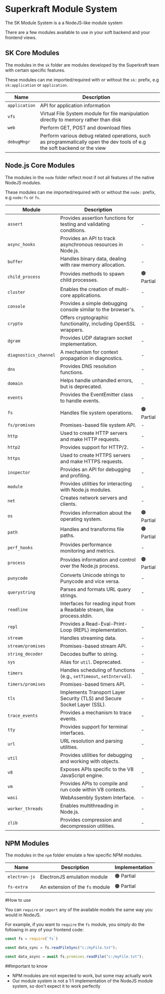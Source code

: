 ﻿# Superkraft Module System

The SK Module System is a a NodeJS-like module system

There are a few modules available to use in your soft backend and your frontend views.


## SK Core Modules
The modules in the `sk` folder are modules developed by the Superkraft team with certain specific features.

These modules can me imported/required with or without the `sk:` prefix, e.g `sk:application` or `application`.

| Name       | Description       |        |
|----------------|----------------|----------------|
| `application`   | API for application information   |
| `vfs`   | Virtual File System module for file manipulation directly to memory rather than disk   |
| `web`   | Perform GET, POST and download files   |
| `debugMngr`   | Perform various debug related operations, such as programmatically open the dev tools of e.g the soft backend or the view   |


## Node.js Core Modules
The modules in the `node` folder reflect most if not all features of the native NodeJS modules.

These modules can me imported/required with or without the `node:` prefix, e.g `node:fs` or `fs`.

| Module            | Description                                                                 |   |
|--------------------|-----------------------------------------------------------------------------|---|
| `assert`          | Provides assertion functions for testing and validating conditions.         | -  |
| `async_hooks`     | Provides an API to track asynchronous resources in Node.js.                | -  |
| `buffer`          | Handles binary data, dealing with raw memory allocation.                   | -  |
| `child_process`   | Provides methods to spawn child processes.                                  | 🟠 Partial |
| `cluster`         | Enables the creation of multi-core applications.                           | -  |
| `console`         | Provides a simple debugging console similar to the browser's.              | -  |
| `crypto`          | Offers cryptographic functionality, including OpenSSL wrappers.            | -  |
| `dgram`           | Provides UDP datagram socket implementation.                               | -  |
| `diagnostics_channel` | A mechanism for context propagation in diagnostics.                   | -  |
| `dns`             | Provides DNS resolution functions.                                         | -  |
| `domain`          | Helps handle unhandled errors, but is deprecated.                          | -  |
| `events`          | Provides the EventEmitter class to handle events.                          | -  |
| `fs`              | Handles file system operations.                                            | 🟠 Partial  |
| `fs/promises`     | Promises-based file system API.                                             | -  |
| `http`            | Used to create HTTP servers and make HTTP requests.                        | -  |
| `http2`           | Provides support for HTTP/2.                                               | -  |
| `https`           | Used to create HTTPS servers and make HTTPS requests.                      | -  |
| `inspector`       | Provides an API for debugging and profiling.                               | -  |
| `module`          | Provides utilities for interacting with Node.js modules.                   | -  |
| `net`             | Creates network servers and clients.                                       | -  |
| `os`              | Provides information about the operating system.                           | 🟠 Partial  |
| `path`            | Handles and transforms file paths.                                         | 🟠 Partial  |
| `perf_hooks`      | Provides performance monitoring and metrics.                               | -  |
| `process`         | Provides information and control over the Node.js process.                | 🟠 Partial  |
| `punycode`        | Converts Unicode strings to Punycode and vice versa.                       | -  |
| `querystring`     | Parses and formats URL query strings.                                       | -  |
| `readline`        | Interfaces for reading input from a Readable stream, like process.stdin.   | -  |
| `repl`            | Provides a Read-Eval-Print-Loop (REPL) implementation.                     | -  |
| `stream`          | Handles streaming data.                                                    | -  |
| `stream/promises` | Promises-based stream API.                                                 | -  |
| `string_decoder`  | Decodes buffer to string.                                                  | -  |
| `sys`             | Alias for `util`. Deprecated.                                              | -  |
| `timers`          | Handles scheduling of functions (e.g., `setTimeout`, `setInterval`).       | -  |
| `timers/promises` | Promises-based timers API.                                                 | -  |
| `tls`             | Implements Transport Layer Security (TLS) and Secure Socket Layer (SSL).   | -  |
| `trace_events`    | Provides a mechanism to trace events.                                      | -  |
| `tty`             | Provides support for terminal interfaces.                                  | -  |
| `url`             | URL resolution and parsing utilities.                                      | -  |
| `util`            | Provides utilities for debugging and working with objects.                 | -  |
| `v8`              | Exposes APIs specific to the V8 JavaScript engine.                        | -  |
| `vm`              | Provides APIs to compile and run code within V8 contexts.                | -  |
| `wasi`            | WebAssembly System Interface.                                              | -  |
| `worker_threads`  | Enables multithreading in Node.js.                                         | -  |
| `zlib`            | Provides compression and decompression utilities.                         | -  |


## NPM Modules
The modules in the `npm` folder emulate a few specific NPM modules.


| Name       | Description       | Implementation       |
|----------------|----------------|----------------|
| `electron-js`   | ElectronJS emulation module   |  🟠 Partial    |
| `fs-extra`   | An extension of the `fs` module   | 🟠 Partial   |


#How to use

You can `require` or `import` any of the available models the same way you would in NodeJS.

For example, if you want to `require` the `fs` module, you simply do the following in any of your frontend code:
```javascript
const fs = require(`fs`)

const data_sync = fs.readFileSync("c:/myFile.txt");

const data_async = await fs.promises.readFile("c:/myFile.txt");
```


##Important to know

- NPM modules are not expected to work, but some may actually work
- Our module system is not a 1:1 implementation of the NodeJS module system, so don't expect it to work perfectly
